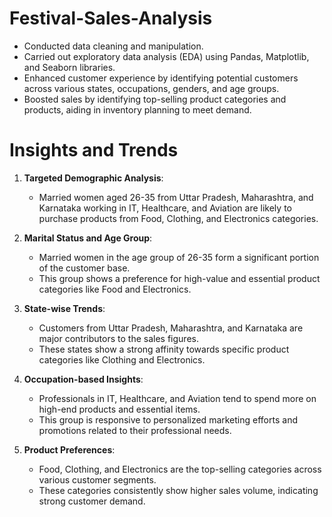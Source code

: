 # Festival-Sales-Analysis
- Conducted data cleaning and manipulation.
- Carried out exploratory data analysis (EDA) using Pandas, Matplotlib, and Seaborn libraries.
- Enhanced customer experience by identifying potential customers across various states, occupations, genders, and age groups.
- Boosted sales by identifying top-selling product categories and products, aiding in inventory planning to meet demand.
# Insights and Trends

1. **Targeted Demographic Analysis**:
   - Married women aged 26-35 from Uttar Pradesh, Maharashtra, and Karnataka working in IT, Healthcare, and Aviation are likely to purchase products from Food, Clothing, and Electronics categories.

2. **Marital Status and Age Group**:
   - Married women in the age group of 26-35 form a significant portion of the customer base.
   - This group shows a preference for high-value and essential product categories like Food and Electronics.

3. **State-wise Trends**:
   - Customers from Uttar Pradesh, Maharashtra, and Karnataka are major contributors to the sales figures.
   - These states show a strong affinity towards specific product categories like Clothing and Electronics.

4. **Occupation-based Insights**:
   - Professionals in IT, Healthcare, and Aviation tend to spend more on high-end products and essential items.
   - This group is responsive to personalized marketing efforts and promotions related to their professional needs.

5. **Product Preferences**:
   - Food, Clothing, and Electronics are the top-selling categories across various customer segments.
   - These categories consistently show higher sales volume, indicating strong customer demand.
